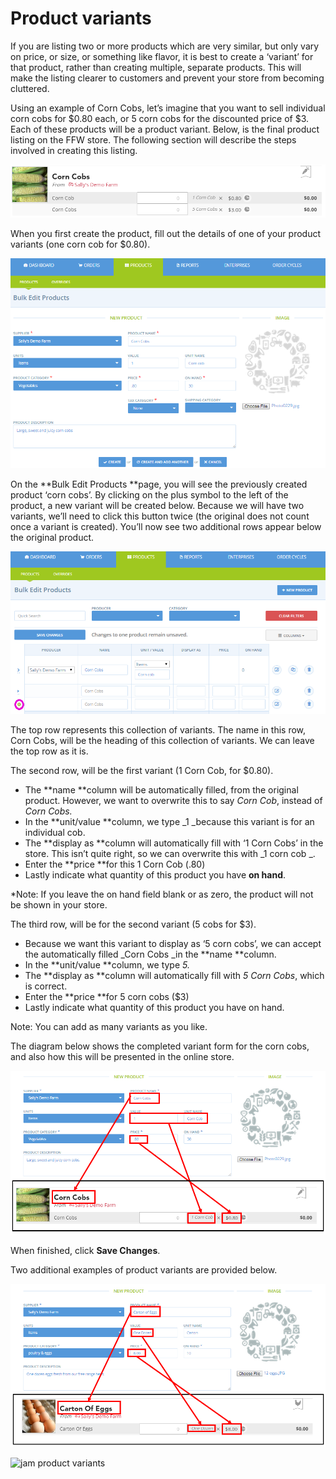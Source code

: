 # Product variants

If you are listing two or more products which are very similar, but only vary on price, or size, or something like flavor, it is best to create a ‘variant’ for that product, rather than creating multiple, separate products. This will make the listing clearer to customers and prevent your store from becoming cluttered.

Using an example of Corn Cobs, let’s imagine that you want to sell individual corn cobs for $0.80 each, or 5 corn cobs for the discounted price of $3. Each of these products will be a product variant. Below, is the final product listing on the FFW store. The following section will describe the steps involved in creating this listing.

![](/assets/48-ProductVariants-1-CornCob-Variants_old.png)

When you first create the product, fill out the details of one of your product variants \(one corn cob for $0.80\).

![](/assets/48-ProductVariants-2-Corn-cobs_old.png)

On the **Bulk Edit Products **page, you will see the previously created product ‘corn cobs’. By clicking on the plus symbol to the left of the product, a new variant will be created below. Because we will have two variants, we’ll need to click this button twice \(the original does not count once a variant is created\). You’ll now see two additional rows appear below the original product.

![](/assets/48-ProductVariants-3-Add-variant_old.png)

The top row represents this collection of variants. The name in this row, Corn Cobs, will be the heading of this collection of variants. We can leave the top row as it is.

The second row, will be the first variant \(1 Corn Cob, for $0.80\).

* The **name **column will be automatically filled, from the original product. However, we want to overwrite this to say _Corn Cob_, instead of _Corn Cobs._
* In the **unit/value **column, we type \_1 \_because this variant is for an individual cob.
* The **display as **column will automatically fill with ‘1 Corn Cobs’ in the store. This isn’t quite right, so we can overwrite this with _1 corn cob _.
* Enter the **price **for this 1 Corn Cob \(.80\) 
* Lastly indicate what quantity of this product you have **on hand**.

\*Note: If you leave the on hand field blank or as zero, the product will not be shown in your store.

The third row, will be for the second variant \(5 cobs for $3\).

* Because we want this variant to display as ‘5 corn cobs’, we can accept the automatically filled \_Corn Cobs \_in the **name **column.
* In the **unit/value **column, we type _5._
* The **display as **column will automatically fill with _5 Corn Cobs_, which is correct.
* Enter the **price **for 5 corn cobs \($3\)
* Lastly indicate what quantity of this product you have on hand.

Note: You can add as many variants as you like.

The diagram below shows the completed variant form for the corn cobs, and also how this will be presented in the online store.

![](/assets/48-ProductVariants-4-Corn-Cobs3_old.png)

When finished, click **Save Changes**.

Two additional examples of product variants are provided below.

![](/assets/48-ProductVariants-5-Carton-of-Eggs2_old.png)

![](https://openfoodnetwork.org/wp-content/uploads/2015/05/JamVariants.png "jam product variants")

